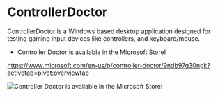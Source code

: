 # ControllerDoctor
ControllerDoctor is a Windows based desktop application designed for testing gaming input devices like controllers, and keyboard/mouse.

- Controller Doctor is available in the Microsoft Store!

https://www.microsoft.com/en-us/p/controller-doctor/9ndb97q30ngk?activetab=pivot:overviewtab

![Controller Doctor is available in the Microsoft Store!](https://i.imgur.com/pCuFp1O.png)

